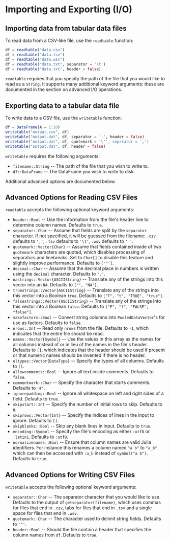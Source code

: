 # Importing and Exporting (I/O)

## Importing data from tabular data files

To read data from a CSV-like file, use the `readtable` function:

```julia
df = readtable("data.csv")
df = readtable("data.tsv")
df = readtable("data.wsv")
df = readtable("data.txt", separator = '\t')
df = readtable("data.txt", header = false)
```

`readtable` requires that you specify the path of the file that you would like to read as a `String`. It supports many additional keyword arguments: these are documented in the section on advanced I/O operations.

## Exporting data to a tabular data file

To write data to a CSV file, use the `writetable` function:

```julia
df = DataFrame(A = 1:10)
writetable("output.csv", df)
writetable("output.dat", df, separator = ',', header = false)
writetable("output.dat", df, quotemark = '\'', separator = ',')
writetable("output.dat", df, header = false)
```

`writetable` requires the following arguments:

-   `filename::String` -- The path of the file that you wish to write to.
-   `df::DataFrame` -- The DataFrame you wish to write to disk.

Additional advanced options are documented below.

## Advanced Options for Reading CSV Files

`readtable` accepts the following optional keyword arguments:

-   `header::Bool` -- Use the information from the file's header line to determine column names. Defaults to `true`.
-   `separator::Char` -- Assume that fields are split by the `separator` character. If not specified, it will be guessed from the filename: `.csv` defaults to `','`, `.tsv` defaults to `'\t'`, `.wsv` defaults to `' '`.
-   `quotemark::Vector{Char}` -- Assume that fields contained inside of two `quotemark` characters are quoted, which disables processing of separators and linebreaks. Set to `Char[]` to disable this feature and slightly improve performance. Defaults to `['"']`.
-   `decimal::Char` -- Assume that the decimal place in numbers is written using the `decimal` character. Defaults to `'.'`.
-   `nastrings::Vector{ASCIIString}` -- Translate any of the strings into this vector into an `NA`. Defaults to `["", "NA"]`.
-   `truestrings::Vector{ASCIIString}` -- Translate any of the strings into this vector into a Boolean `true`. Defaults to `["T", "t", "TRUE", "true"]`.
-   `falsestrings::Vector{ASCIIString}` -- Translate any of the strings into this vector into a Boolean `false`. Defaults to `["F", "f", "FALSE", "false"]`.
-   `makefactors::Bool` -- Convert string columns into `PooledDataVector`'s for use as factors. Defaults to `false`.
-   `nrows::Int` -- Read only `nrows` from the file. Defaults to `-1`, which indicates that the entire file should be read.
-   `names::Vector{Symbol}` -- Use the values in this array as the names for all columns instead of or in lieu of the names in the file's header. Defaults to `[]`, which indicates that the header should be used if present or that numeric names should be invented if there is no header.
-   `eltypes::Vector{DataType}` -- Specify the types of all columns. Defaults to `[]`.
-   `allowcomments::Bool` -- Ignore all text inside comments. Defaults to `false`.
-   `commentmark::Char` -- Specify the character that starts comments. Defaults to `'#'`.
-   `ignorepadding::Bool` -- Ignore all whitespace on left and right sides of a field. Defaults to `true`.
-   `skipstart::Int` -- Specify the number of initial rows to skip. Defaults to `0`.
-   `skiprows::Vector{Int}` -- Specify the indices of lines in the input to ignore. Defaults to `[]`.
-   `skipblanks::Bool` -- Skip any blank lines in input. Defaults to `true`.
-   `encoding::Symbol` -- Specify the file's encoding as either `:utf8` or `:latin1`. Defaults to `:utf8`.
-   `normalizenames::Bool` -- Ensure that column names are valid Julia identifiers. For instance this renames a column named `"a b"` to `"a_b"` which can then be accessed with `:a_b` instead of `symbol("a b")`. Defaults to `true`.

## Advanced Options for Writing CSV Files

`writetable` accepts the following optional keyword arguments:

-   `separator::Char` -- The separator character that you would like to use. Defaults to the output of `getseparator(filename)`, which uses commas for files that end in `.csv`, tabs for files that end in `.tsv` and a single space for files that end in `.wsv`.
-   `quotemark::Char` -- The character used to delimit string fields. Defaults to `'"'`.
-   `header::Bool` -- Should the file contain a header that specifies the column names from `df`. Defaults to `true`.

